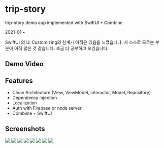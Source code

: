 # trip-story
trip-story demo app implemented with SwiftUI + Combine

2021-01 ~ 

SwiftUI 의 UI Customizing의 한계가 아직은 있음을 느꼈습니다. 저 스스로 모르는 부분이 아직 많은 것 같습니다. 조금 더 공부하고 오겠습니다.

## Demo Video




## Features
- Clean Architecture (View, ViewModel, Interactor, Model, Repository)
- Dependency Injection
- Localization
- Auth with Firebase or node server
- Combime + SwiftUI

## Screenshots
![](screenshots/1.png)
![](screenshots/2.png)
![](screenshots/3.png)
![](screenshots/4.png)
![](screenshots/5.png)
![](screenshots/6.png)
![](screenshots/7.png)
![](screenshots/8.png)
